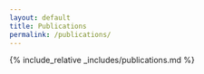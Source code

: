 ```yaml
---
layout: default
title: Publications
permalink: /publications/
---
```

{% include_relative _includes/publications.md %}

